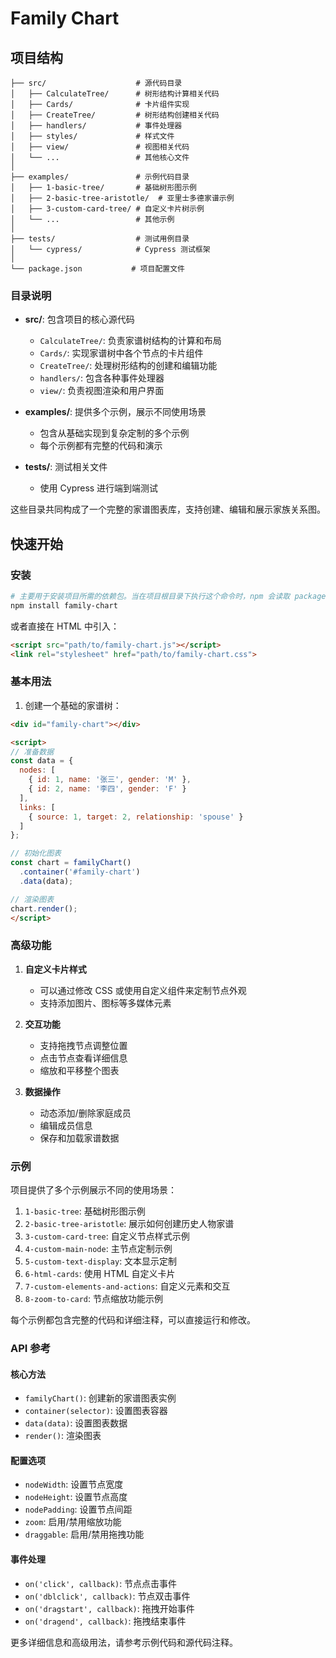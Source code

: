 # Family Chart

## 项目结构

```
├── src/                    # 源代码目录
│   ├── CalculateTree/      # 树形结构计算相关代码
│   ├── Cards/              # 卡片组件实现
│   ├── CreateTree/         # 树形结构创建相关代码
│   ├── handlers/           # 事件处理器
│   ├── styles/             # 样式文件
│   ├── view/               # 视图相关代码
│   └── ...                 # 其他核心文件
│
├── examples/               # 示例代码目录
│   ├── 1-basic-tree/       # 基础树形图示例
│   ├── 2-basic-tree-aristotle/  # 亚里士多德家谱示例
│   ├── 3-custom-card-tree/ # 自定义卡片树示例
│   └── ...                 # 其他示例
│
├── tests/                  # 测试用例目录
│   └── cypress/            # Cypress 测试框架
│
└── package.json           # 项目配置文件
```

### 目录说明

- **src/**: 包含项目的核心源代码
  - `CalculateTree/`: 负责家谱树结构的计算和布局
  - `Cards/`: 实现家谱树中各个节点的卡片组件
  - `CreateTree/`: 处理树形结构的创建和编辑功能
  - `handlers/`: 包含各种事件处理器
  - `view/`: 负责视图渲染和用户界面

- **examples/**: 提供多个示例，展示不同使用场景
  - 包含从基础实现到复杂定制的多个示例
  - 每个示例都有完整的代码和演示

- **tests/**: 测试相关文件
  - 使用 Cypress 进行端到端测试

这些目录共同构成了一个完整的家谱图表库，支持创建、编辑和展示家族关系图。

## 快速开始

### 安装

```bash
# 主要用于安装项目所需的依赖包。当在项目根目录下执行这个命令时，npm 会读取 package.json 文件中列出的所有依赖，并将这些依赖包下载到项目的 node_modules 目录中。
npm install family-chart
```

或者直接在 HTML 中引入：

```html
<script src="path/to/family-chart.js"></script>
<link rel="stylesheet" href="path/to/family-chart.css">
```

### 基本用法

1. 创建一个基础的家谱树：

```html
<div id="family-chart"></div>

<script>
// 准备数据
const data = {
  nodes: [
    { id: 1, name: '张三', gender: 'M' },
    { id: 2, name: '李四', gender: 'F' }
  ],
  links: [
    { source: 1, target: 2, relationship: 'spouse' }
  ]
};

// 初始化图表
const chart = familyChart()
  .container('#family-chart')
  .data(data);

// 渲染图表
chart.render();
</script>
```

### 高级功能

1. **自定义卡片样式**
   - 可以通过修改 CSS 或使用自定义组件来定制节点外观
   - 支持添加图片、图标等多媒体元素

2. **交互功能**
   - 支持拖拽节点调整位置
   - 点击节点查看详细信息
   - 缩放和平移整个图表

3. **数据操作**
   - 动态添加/删除家庭成员
   - 编辑成员信息
   - 保存和加载家谱数据

### 示例

项目提供了多个示例展示不同的使用场景：

1. `1-basic-tree`: 基础树形图示例
2. `2-basic-tree-aristotle`: 展示如何创建历史人物家谱
3. `3-custom-card-tree`: 自定义节点样式示例
4. `4-custom-main-node`: 主节点定制示例
5. `5-custom-text-display`: 文本显示定制
6. `6-html-cards`: 使用 HTML 自定义卡片
7. `7-custom-elements-and-actions`: 自定义元素和交互
8. `8-zoom-to-card`: 节点缩放功能示例

每个示例都包含完整的代码和详细注释，可以直接运行和修改。

### API 参考

#### 核心方法

- `familyChart()`: 创建新的家谱图表实例
- `container(selector)`: 设置图表容器
- `data(data)`: 设置图表数据
- `render()`: 渲染图表

#### 配置选项

- `nodeWidth`: 设置节点宽度
- `nodeHeight`: 设置节点高度
- `nodePadding`: 设置节点间距
- `zoom`: 启用/禁用缩放功能
- `draggable`: 启用/禁用拖拽功能

#### 事件处理

- `on('click', callback)`: 节点点击事件
- `on('dblclick', callback)`: 节点双击事件
- `on('dragstart', callback)`: 拖拽开始事件
- `on('dragend', callback)`: 拖拽结束事件

更多详细信息和高级用法，请参考示例代码和源代码注释。